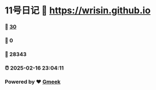 # 11号日记 :link: https://wrisin.github.io 
### :page_facing_up: [30](https://wrisin.github.io/tag.html) 
### :speech_balloon: 0 
### :hibiscus: 28343 
### :alarm_clock: 2025-02-16 23:04:11 
### Powered by :heart: [Gmeek](https://github.com/Meekdai/Gmeek)
